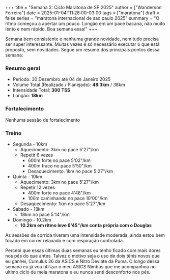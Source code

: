 +++
title = "Semana 2: Ciclo Maratona de SP 2025"
author = ["Wanderson Ferreira"]
date = 2025-01-04T11:28:00-03:00
tags = ["maratona"]
draft = false
series = "maratona internacional de sao paulo 2025"
summary = "O ritmo começou a apertar um pouco. Longão em um pace bacana, não muito lento e nem rápido. Boa semana essa!"
+++

Semana bem consistente e nenhuma grande novidade, nem tudo precisa ser super
interessante. Muitas vezes é só necessário executar o que está proposto, sem
novidades. Segue um resumo dos principais pontos dessa semana:

### Resumo geral

-   Período: 30 Dezembro até 04 de Janeiro 2025
-   Volume Total (Realizado / Planejado):  **48.3km**  / 38km
-   Intensidade Total: **300 TSS**
-   Longão: **18km**

### Fortalecimento

<span class="underline">Nenhuma sessão de fortalecimento</span>

### Treino

-   Segunda - 10km
    -   Aquecimento: 3km no pace 5'27"/km
    -   Repetir 6 vezes
        -   600m forte no pace 5'02"/km
        -   400m fraco no pace 5'50"/km
        -   Desaquecimento: 1km no pace 5'27"/km
-   Quinta - 10km
    -   Aquecimento: 3km no pace 5'27"/km
    -   Repetir 12 vezes
        -   400m forte no pace 4'48"/km
        -   100m caminhando no pace 10'00"/km
    -   Desaquecimento: 1km no pace 5'27"/km
-   Sabado - 18km
    -   18km no pace 5'14"/km
-   Domingo - 10.2km
    -   **10.2km em ritmo leve 6'45"/km conta própria com o Douglas**

As sessões de corrida tiveram uma intensidade moderada, ainda estou bem focado
em correr relaxado e com respiração controlada. 

Percebi que essas últimas duas semanas eu tenho ficado com mais dores nos pés do
que antes. Talvez o motivo seja o uso de dois tênis novos que eu ganhei, Cumulus
26 da ASICS e Nitro Deviate da Puma. O longo dessa semana eu já vou utilizar o
meu ASICS Nimbus que me acompanhou no ultimo ciclo de meia maratona e eu nunca
senti desconforto nos pés.

